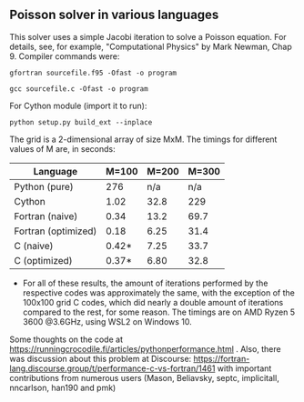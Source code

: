 ## Poisson solver in various languages

This solver uses a simple Jacobi iteration to solve a Poisson equation. For details, see, for example,
"Computational Physics" by Mark Newman, Chap 9. Compiler commands were:

```gfortran sourcefile.f95 -Ofast -o program```

```gcc sourcefile.c -Ofast -o program```

For Cython module (import it to run):

```python setup.py build_ext --inplace```

The grid is a 2-dimensional array of size MxM. The timings for different values of M are, in seconds:

| Language            | M=100           | M=200                 | M=300                  |
|---------------------|-----------------|-----------------------|------------------------|
| Python (pure)       | 276             | n/a                   | n/a                    |
| Cython              | 1.02            | 32.8                  | 229                    |
| Fortran (naive)     | 0.34            | 13.2                  | 69.7                   |
| Fortran (optimized) | 0.18            | 6.25                  | 31.4                   |
| C (naive)           | 0.42*           | 7.25                  | 33.7                   |
| C (optimized)       | 0.37*           | 6.80                  | 32.8                   |

* For all of these results, the amount of iterations performed by the respective codes was approximately
the same, with the exception of the 100x100 grid C codes, which did nearly a double amount of iterations
compared to the rest, for some reason. The timings are on AMD Ryzen 5 3600 @3.6GHz, using WSL2 on Windows 10.

Some thoughts on the code at https://runningcrocodile.fi/articles/pythonperformance.html . Also, there was
discussion about this problem at Discourse: https://fortran-lang.discourse.group/t/performance-c-vs-fortran/1461 
with important contributions from numerous users (Mason, Beliavsky, septc, implicitall, nncarlson, han190 and pmk)
